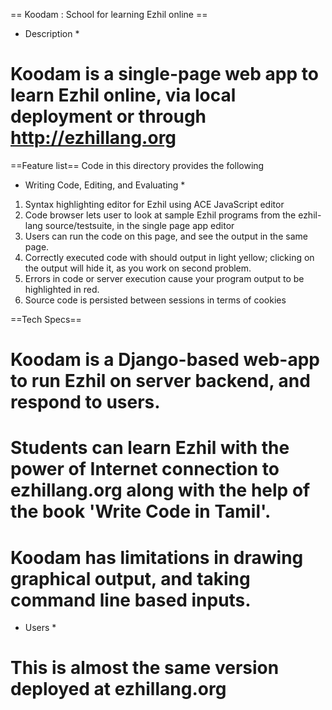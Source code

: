 == Koodam : School for learning Ezhil online ==
* Description *
# Koodam is a single-page web app to learn Ezhil online, via local deployment or through http://ezhillang.org

==Feature list==
Code in this directory provides the following
* Writing Code, Editing, and Evaluating *
1. Syntax highlighting editor for Ezhil using ACE JavaScript editor 
2. Code browser lets user to look at sample Ezhil programs from the ezhil-lang source/testsuite, in the single page app editor
3. Users can run the code on this page, and see the output in the same page.
4. Correctly executed code with should output in light yellow; clicking on the output will hide it, as you work on second problem.
5. Errors in code or server execution cause your program output  to be highlighted in red.
6. Source code is persisted between sessions in terms of cookies

==Tech Specs==
# Koodam is a Django-based web-app to run Ezhil on server backend, and respond to users.
# Students can learn Ezhil with the power of Internet connection to ezhillang.org along with the help of the book 'Write Code in Tamil'.
# Koodam has limitations in drawing graphical output, and taking command line based inputs.

* Users *
# This is almost the same version deployed at ezhillang.org
